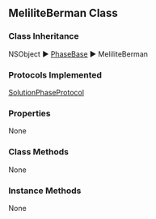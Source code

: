 ## MeliliteBerman Class  
### Class Inheritance  
NSObject ▶️ [PhaseBase](PhaseBase.html) ▶️ MeliliteBerman  

### Protocols Implemented  
[SolutionPhaseProtocol](SolutionPhaseProtocol.html)  

### Properties  
None  

### Class Methods  
None  

### Instance Methods  
None  

